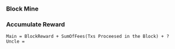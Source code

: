 ### Block Mine
### Accumulate Reward
    Main = BlockReward + SumOfFees(Txs Proceesed in the Block) + ?
    Uncle = 

